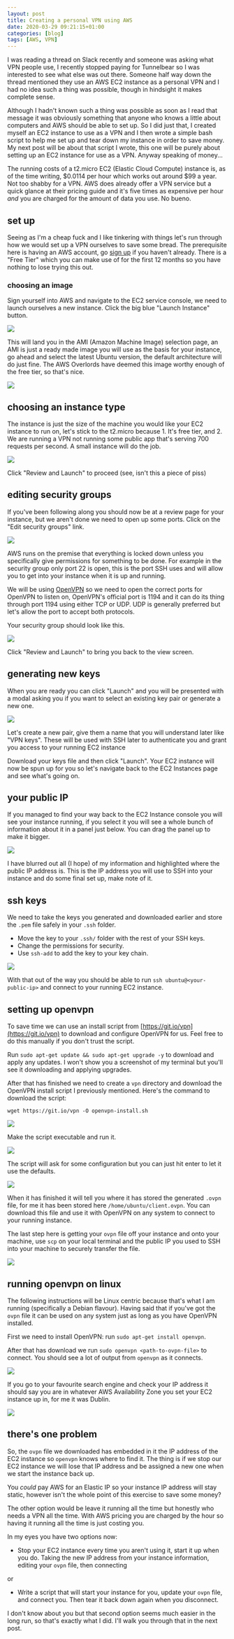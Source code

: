 ```yaml
---
layout: post
title: Creating a personal VPN using AWS
date: 2020-03-29 09:21:15+01:00
categories: [blog]
tags: [AWS, VPN]
---
```


I was reading a thread on Slack recently and someone was asking what VPN people
use, I recently stopped paying for Tunnelbear so I was interested to see what
else was out there. Someone half way down the thread mentioned they use an AWS
EC2 instance as a personal VPN and I had no idea such a thing was possible,
though in hindsight it makes complete sense.

Although I hadn't known such a thing was possible as soon as I read
that message it was obviously something that anyone who knows a little about
computers and AWS should be able to set up. So I did just that, I created myself
an EC2 instance to use as a VPN and I then wrote a simple bash script to help me
set up and tear down my instance in order to save money. My next post will be
about that script I wrote, this one will be purely about setting up an EC2
instance for use as a VPN. Anyway speaking of money...

The running costs of a t2.micro EC2 (Elastic Cloud Compute) instance is, as of
the time writing, $0.0114 per hour which works out around $99 a year.
Not too shabby for a VPN. AWS does already offer a VPN service but a quick
glance at their pricing guide and it's five times as expensive per hour _and_
you are charged for the amount of data you use. No bueno.

## set up

Seeing as I'm a cheap fuck and I like tinkering with things let's run through
how we would set up a VPN ourselves to save some bread. The prerequisite here is
having an AWS account, go [sign
up](https://portal.aws.amazon.com/billing/signup#/start) if you haven't already.
There is a "Free Tier" which you can make use of for the first 12 months so you
have nothing to lose trying this out.

###  choosing an image

Sign yourself into AWS and navigate to the EC2 service console, we need to
launch ourselves a new instance. Click the big blue "Launch Instance" button.

<img src="/assets/img/ec2-launch-instance.png" class="blog-image" />

This will land you in the AMI (Amazon Machine Image) selection page, an AMI is
just a ready made image you will use as the basis for your instance, go ahead
and select the latest Ubuntu version, the default architecture will do just
fine. The AWS Overlords have deemed this image worthy enough of the free tier,
so that's nice.

<img src="/assets/img/ec2-ami.png" class="blog-image" />

## choosing an instance type

The instance is just the size of the machine you would like your EC2 instance to
run on, let's stick to the t2.micro because 1. It's free tier, and 2. We are
running a VPN not running some public app that's serving 700 requests per
second. A small instance will do the job.

<img src="/assets/img/ec2-instance-size.png" class="blog-image" />

Click "Review and Launch" to proceed (see, isn't this a piece of piss)

## editing security groups

If you've been following along you should now be at a review page for your
instance, but we aren't done we need to open up some ports. Click on the "Edit
security groups" link.

<img src="/assets/img/ec2-review.png" class="blog-image" />

AWS runs on the premise that everything is locked down unless you specifically
give permissions for something to be done. For example in the security group
only port 22 is open, this is the port SSH uses and will allow you to get into
your instance when it is up and running.

We will be using [OpenVPN](https://en.wikipedia.org/wiki/OpenVPN) so we need to
open the correct ports for OpenVPN to listen on, OpenVPN's official port is 1194
and it can do its thing through port 1194 using either TCP or UDP. UDP is
generally preferred but let's allow the port to accept both protocols.

Your security group should look like this.

<img src="/assets/img/ec2-security-groups.png" class="blog-image" />

Click "Review and Launch" to bring you back to the view screen.

## generating new keys

When you are ready you can click "Launch" and you will be presented with a modal
asking you if you want to select an existing key pair or generate a new one.

<img src="/assets/img/ec2-keys.png" class="blog-image" />

Let's create a new pair, give them a name that you will understand later like
"VPN keys". These will be used with SSH later to authenticate you and grant you
access to your running EC2 instance

Download your keys file and then click "Launch". Your EC2 instance will now be spun
up for you so let's navigate back to the EC2 Instances page and see what's going
on.

## your public IP

If you managed to find your way back to the EC2 Instance console you will see
your instance running, if you select it you will see a whole bunch of
information about it in a panel just below. You can drag the panel up to make it
bigger.

<img src="/assets/img/ec2-up-and-running.png" class="blog-image" />

I have blurred out all (I hope) of my information and highlighted where the
public IP address is. This is the IP address you will use to SSH into your
instance and do some final set up, make note of it.

## ssh keys

We need to take the keys you generated and downloaded earlier and store the
`.pem` file safely in your `.ssh` folder.

* Move the key to your `.ssh/` folder with the rest of your SSH keys.
* Change the permissions for security.
* Use `ssh-add` to add the key to your key chain.

<img src="/assets/img/ec2-ssh-keys.png" class="blog-image" />

With that out of the way you should be able to run `ssh ubuntu@<your-public-ip>`
and connect to your running EC2 instance.

## setting up openvpn

To save time we can use an install script from
[https://git.io/vpn](https://git.io/vpn) to download and configure OpenVPN for
us. Feel free to do this manually if you don't trust the script.

Run `sudo apt-get update && sudo apt-get upgrade -y` to download and apply any
updates. I won't show you a screenshot of my terminal but you'll see it
downloading and applying upgrades.

After that has finished we need to create a `vpn` directory and download the
OpenVPN install script I previously mentioned. Here's the command to download
the script:

`wget https://git.io/vpn -O openvpn-install.sh`

<img src="/assets/img/ec2-download-openvpn-script.png" class="blog-image" />

Make the script executable and run it.

<img src="/assets/img/ec2-executable-script.png" class="blog-image" />

The script will ask for some configuration but you can just hit enter to let it
use the defaults.

<img src="/assets/img/ec2-openvpn-script.png" class="blog-image" />

When it has finished it will tell you where it has stored the generated `.ovpn`
file, for me it has been stored here `/home/ubuntu/client.ovpn`. You can
download this file and use it with OpenVPN on any system to connect to your
running instance.

The last step here is getting your `ovpn` file off your instance and onto your
machine, use `scp` on your local terminal and the public IP you used to SSH into
your machine to securely transfer the file.

<img src="/assets/img/ec2-ovpn-transfer.png" class="blog-image" />

## running openvpn on linux

The following instructions will be Linux centric because that's what I am
running (specifically a Debian flavour). Having said that if you've got the `ovpn`
file it can be used on any system just as long as you have OpenVPN installed.

First we need to install OpenVPN: run `sudo apt-get install openvpn`.

After that has download we run `sudo openvpn <path-to-ovpn-file>` to connect.
You should see a lot of output from `openvpn` as it connects.

<img src="/assets/img/ec2-ovpn-connect.png" class="blog-image" />

If you go to your favourite search engine and check your IP address it should say
you are in whatever AWS Availability Zone you set your EC2 instance up in, for me
it was Dublin.

<img src="/assets/img/ec2-connected-to-vpn.png" class="blog-image" />

## there's one problem

So, the `ovpn` file we downloaded has embedded in it the IP address of the
EC2 instance so `openvpn` knows where to find it. The thing is if we stop our EC2
instance we will lose that IP address and be assigned a new one when we
start the instance back up.

You _could_ pay AWS for an Elastic IP so your instance IP address will stay
static, however isn't the whole point of this exercise to save some money?

The other option would be leave it running all the time but honestly who needs a
VPN all the time. With AWS pricing you are charged by the hour so having it
running all the time is just costing you.

In my eyes you have two options now:

* Stop your EC2 instance every time you aren't using it, start it up when you
  do. Taking the new IP address from your instance information, editing your
  `ovpn` file, then connecting

or

* Write a script that will start your instance for you, update your `ovpn`
  file, and connect you. Then tear it back down again when you disconnect.

I don't know about you but that second option seems much easier in the long run,
so that's exactly what I did. I'll walk you through that in the next post.
